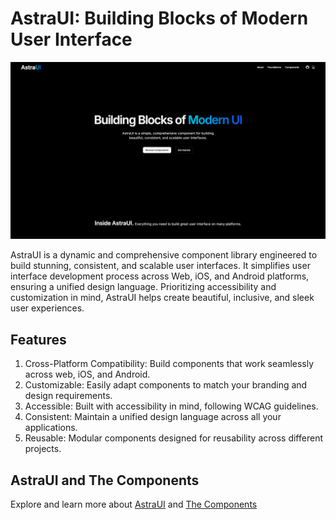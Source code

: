 # AstraUI: Building Blocks of Modern User Interface

![AstraUI Landing Pae](<public/images/astra-landing.png>)

AstraUI is a dynamic and comprehensive component library engineered to build stunning, consistent, and scalable user interfaces. It simplifies user interface development process across Web, iOS, and Android platforms, ensuring a unified design language. Prioritizing accessibility and customization in mind, AstraUI helps create beautiful, inclusive, and sleek user experiences.

## Features

1. Cross-Platform Compatibility: Build components that work seamlessly across web, iOS, and Android.
2. Customizable: Easily adapt components to match your branding and design requirements.
3. Accessible: Built with accessibility in mind, following WCAG guidelines.
4. Consistent: Maintain a unified design language across all your applications.
5. Reusable: Modular components designed for reusability across different projects.

## AstraUI and The Components 

Explore and learn more about [AstraUI](https://www.astraui.design/) and [The Components](https://www.astraui.design/components)
